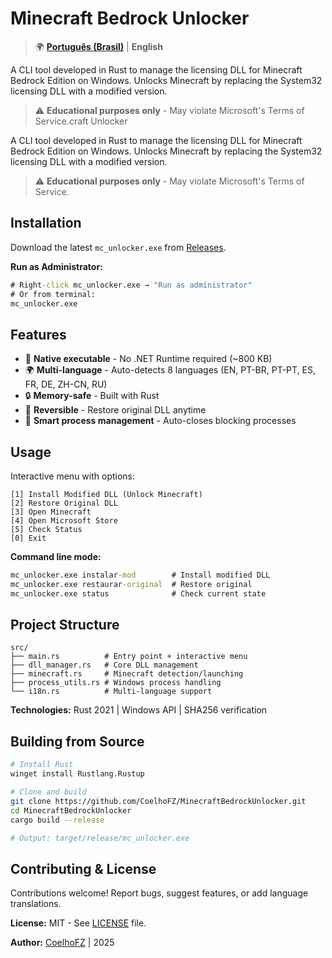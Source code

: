 ﻿# Minecraft Bedrock Unlocker

> 🌍 **[Português (Brasil)](README_PT-BR.md)** | **English**

A CLI tool developed in Rust to manage the licensing DLL for Minecraft Bedrock Edition on Windows.
Unlocks Minecraft by replacing the System32 licensing DLL with a modified version.

> ⚠️ **Educational purposes only** - May violate Microsoft's Terms of Service.craft Unlocker

A CLI tool developed in Rust to manage the licensing DLL for Minecraft Bedrock Edition on Windows.
Unlocks Minecraft by replacing the System32 licensing DLL with a modified version.

> ⚠️ **Educational purposes only** - May violate Microsoft's Terms of Service.

## Installation

Download the latest `mc_unlocker.exe` from [Releases](https://github.com/CoelhoFZ/MinecraftBedrockUnlocker/releases).

**Run as Administrator:**
```cmd
# Right-click mc_unlocker.exe → "Run as administrator"
# Or from terminal:
mc_unlocker.exe
```

## Features

- 🚀 **Native executable** - No .NET Runtime required (~800 KB)
- 🌍 **Multi-language** - Auto-detects 8 languages (EN, PT-BR, PT-PT, ES, FR, DE, ZH-CN, RU)
- 🔒 **Memory-safe** - Built with Rust
- 🔄 **Reversible** - Restore original DLL anytime
- 🔐 **Smart process management** - Auto-closes blocking processes

## Usage

Interactive menu with options:
```
[1] Install Modified DLL (Unlock Minecraft)
[2] Restore Original DLL
[3] Open Minecraft
[4] Open Microsoft Store
[5] Check Status
[0] Exit
```

**Command line mode:**
```cmd
mc_unlocker.exe instalar-mod        # Install modified DLL
mc_unlocker.exe restaurar-original  # Restore original
mc_unlocker.exe status              # Check current state
```

## Project Structure

```
src/
├── main.rs          # Entry point + interactive menu
├── dll_manager.rs   # Core DLL management
├── minecraft.rs     # Minecraft detection/launching
├── process_utils.rs # Windows process handling
└── i18n.rs          # Multi-language support
```

**Technologies:** Rust 2021 | Windows API | SHA256 verification

## Building from Source

```bash
# Install Rust
winget install Rustlang.Rustup

# Clone and build
git clone https://github.com/CoelhoFZ/MinecraftBedrockUnlocker.git
cd MinecraftBedrockUnlocker
cargo build --release

# Output: target/release/mc_unlocker.exe
```

## Contributing & License

Contributions welcome! Report bugs, suggest features, or add language translations.

**License:** MIT - See [LICENSE](LICENSE) file.

**Author:** [CoelhoFZ](https://www.youtube.com/@CoelhoFZ) | 2025
